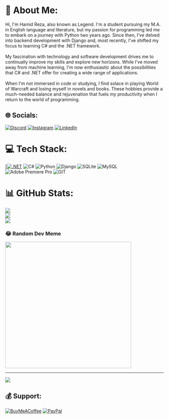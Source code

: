 # 🦅 About Me:
Hi, I'm Hamid Reza, also known as Legend. I'm a student pursuing my M.A. in English language and literature, but my passion for programming led me to embark on a journey with Python two years ago. Since then, I've delved into backend development with Django and, most recently, I've shifted my focus to learning C# and the .NET framework.<br><br>My fascination with technology and software development drives me to continually improve my skills and explore new horizons. While I've moved away from machine learning, I'm now enthusiastic about the possibilities that C# and .NET offer for creating a wide range of applications.<br><br>When I'm not immersed in code or studying, I find solace in playing World of Warcraft and losing myself in novels and books. These hobbies provide a much-needed balance and rejuvenation that fuels my productivity when I return to the world of programming.<br>


## 🌐 Socials:
[![Discord](https://img.shields.io/badge/Discord-%237289DA.svg?logo=discord&logoColor=white)](https://discord.gg/HRP#7756) [![Instagram](https://img.shields.io/badge/Instagram-%23E4405F.svg?logo=Instagram&logoColor=white)](https://instagram.com/_hr.p_) [![LinkedIn](https://img.shields.io/badge/LinkedIn-%230077B5.svg?logo=linkedin&logoColor=white)](https://linkedin.com/in/hamid-reza-panahi-40849b235/) 

# 💻 Tech Stack:
[[![.NET](https://img.shields.io/badge/.NET-512BD4?logo=dotnet&logoColor=fff)](#) ![C#](https://img.shields.io/badge/c%23-%23239120.svg?style=flat&logo=c-sharp&logoColor=white) ![Python](https://img.shields.io/badge/python-3670A0?style=flat&logo=python&logoColor=ffdd54) ![Django](https://img.shields.io/badge/django-%23092E20.svg?style=flat&logo=django&logoColor=white) ![SQLite](https://img.shields.io/badge/sqlite-%2307405e.svg?style=flat&logo=sqlite&logoColor=white) ![MySQL](https://img.shields.io/badge/mysql-%2300000f.svg?style=flat&logo=mysql&logoColor=white) ![Adobe Premiere Pro](https://img.shields.io/badge/Adobe%20Premiere%20Pro-9999FF.svg?style=flat&logo=Adobe%20Premiere%20Pro&logoColor=white) ![GIT](https://img.shields.io/badge/Git-fc6d26?style=flat&logo=git&logoColor=white)
# 📊 GitHub Stats:
![](https://github-readme-stats.vercel.app/api?username=Hr-Panahi&theme=merko&hide_border=true&include_all_commits=true&count_private=false)<br/>
![](https://github-readme-streak-stats.herokuapp.com/?user=Hr-Panahi&theme=merko&hide_border=true)<br/>
![](https://github-readme-stats.vercel.app/api/top-langs/?username=Hr-Panahi&theme=merko&hide_border=true&include_all_commits=true&count_private=false&layout=compact)

### 😂 Random Dev Meme
<img src='https://randommeme-five.vercel.app/' style="height: 400px;"/>

---
[![](https://visitcount.itsvg.in/api?id=Hr-Panahi&icon=5&color=8)](https://visitcount.itsvg.in)

  ## 💰 Support:
  [![BuyMeACoffee](https://img.shields.io/badge/Buy%20Me%20a%20Coffee-ffdd00?style=for-the-badge&logo=buy-me-a-coffee&logoColor=black)](https://buymeacoffee.com/hrpanahi7c) [![PayPal](https://img.shields.io/badge/PayPal-00457C?style=for-the-badge&logo=paypal&logoColor=white)](https://paypal.me/hrpanahi) 

  
<!-- Proudly created with GPRM ( https://gprm.itsvg.in ) -->
